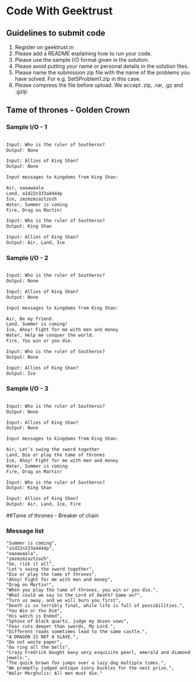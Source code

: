 # Code With Geektrust

## Guidelines to submit code

1. Register on geektrust.in
2. Please add a README explaining how to run your code.
3. Please use the sample I/O format given in the solution.
4. Please avoid putting your name or personal details in the solution files.
5. Please name the submission zip file with the name of the problems you have solved. For e.g. Set5Problem1.zip in this case.
6. Please compress the file before upload. We accept .zip, .rar, .gz and .gzip


## Tame of thrones - Golden Crown
### Sample I/O - 1

```html

Input: Who is the ruler of Southeros?
Output: None

Input: Allies of King Shan?
Output: None 

Input messages to kingdoms from King Shan: 

Air, oaaawaala
Land, a1d22n333a4444p
Ice, zmzmzmzaztzozh
Water, Summer is coming 
Fire, Drag on Martin!

Input: Who is the ruler of Southeros? 
Output: King Shan 

Input: Allies of King Shan? 
Output: Air, Land, Ice
```
### Sample I/O - 2
```html

Input: Who is the ruler of Southeros?
Output: None

Input: Allies of King Shan?
Output: None 

Input messages to kingdoms from King Shan: 

Air, Be my friend.
Land, Summer is coming!
Ice, Ahoy! Fight for me with men and money
Water, Help me conquer the world.
Fire, You win or you die.

Input: Who is the ruler of Southeros? 
Output: None

Input: Allies of King Shan? 
Output: Ice
```
### Sample I/O - 3
```html

Input: Who is the ruler of Southeros?
Output: None

Input: Allies of King Shan?
Output: None 

Input messages to kingdoms from King Shan: 

Air, Let’s swing the sword together
Land, Die or play the tame of thrones
Ice, Ahoy! Fight for me with men and money
Water, Summer is coming 
Fire, Drag on Martin!

Input: Who is the ruler of Southeros? 
Output: King Shan 

Input: Allies of King Shan? 
Output: Air, Land, Ice, Fire
```

##Tame of thrones - Breaker of chain

### Message list

```
"Summer is coming",
"a1d22n333a4444p",
"oaaawaala",
"zmzmzmzaztzozh",
"Go, risk it all",
"Let's swing the sword together",
"Die or play the tame of thrones",
"Ahoy! Fight for me with men and money",
"Drag on Martin!",
"When you play the tame of thrones, you win or you die.",
"What could we say to the Lord of Death? Game on?",
"Turn us away, and we will burn you first",
"Death is so terribly final, while life is full of possibilities.",
"You Win or You Die",
"His watch is Ended",
"Sphinx of black quartz, judge my dozen vows",
"Fear cuts deeper than swords, My Lord.",
"Different roads sometimes lead to the same castle.",
"A DRAGON IS NOT A SLAVE.",
"Do not waste paper",
"Go ring all the bells",
"Crazy Fredrick bought many very exquisite pearl, emerald and diamond jewels.",
"The quick brown fox jumps over a lazy dog multiple times.",
"We promptly judged antique ivory buckles for the next prize.",
"Walar Morghulis: All men must die."
```